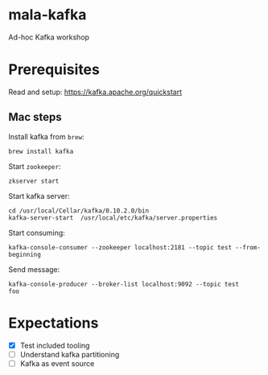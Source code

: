 # mala-kafka
Ad-hoc Kafka workshop


# Prerequisites
Read and setup: https://kafka.apache.org/quickstart

## Mac steps
Install kafka from `brew`:
```
brew install kafka
```
Start `zookeeper`:
```
zkserver start
```

Start kafka server:
```
cd /usr/local/Cellar/kafka/0.10.2.0/bin
kafka-server-start  /usr/local/etc/kafka/server.properties
```

Start consuming:
```
kafka-console-consumer --zookeeper localhost:2181 --topic test --from-beginning
```

Send message:
```
kafka-console-producer --broker-list localhost:9092 --topic test 
foo
```

# Expectations
- [x] Test included tooling
- [ ] Understand kafka partitioning
- [ ] Kafka as event source
